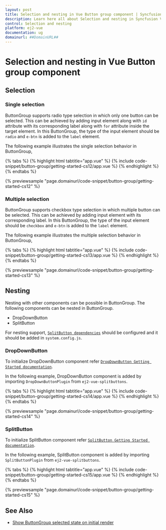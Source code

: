 ```yaml
---
layout: post
title: Selection and nesting in Vue Button group component | Syncfusion
description: Learn here all about Selection and nesting in Syncfusion Vue Button group component of Syncfusion Essential JS 2 and more.
control: Selection and nesting 
platform: ej2-vue
documentation: ug
domainurl: ##DomainURL##
---
```


# Selection and nesting in Vue Button group component

## Selection

### Single selection

ButtonGroup supports radio type selection in which only one button can be selected. This can be achieved by adding input element along with `id` attribute with its corresponding label along with `for` attribute inside the target element. In this ButtonGroup, the type of the input element should be `radio` and `e-btn` is added to the `label` element.

The following example illustrates the single selection behavior in ButtonGroup,

{% tabs %}
{% highlight html tabtitle="app.vue" %}
{% include code-snippet/button-group/getting-started-cs12/app.vue %}
{% endhighlight %}
{% endtabs %}
        
{% previewsample "page.domainurl/code-snippet/button-group/getting-started-cs12" %}

### Multiple selection

ButtonGroup supports checkbox type selection in which multiple button can be selected. This can be achieved by adding input element with its corresponding label. In this ButtonGroup, the type of the input element should be `checkbox` and `e-btn` is added to the `label` element.

The following example illustrates the multiple selection behavior in ButtonGroup,

{% tabs %}
{% highlight html tabtitle="app.vue" %}
{% include code-snippet/button-group/getting-started-cs13/app.vue %}
{% endhighlight %}
{% endtabs %}
        
{% previewsample "page.domainurl/code-snippet/button-group/getting-started-cs13" %}

## Nesting

Nesting with other components can be possible in ButtonGroup. The following components can be nested in ButtonGroup.
* DropDownButton
* SplitButton

For nesting support, [`SplitButton dependencies`](./../split-button/getting-started#dependencies) should be configured and it should be added in
`system.config.js`.

### DropDownButton

To initialize DropDownButton component refer [`DropDownButton Getting Started documentation`](./../drop-down-button/getting-started).

In the following example, DropDownButton component is added by importing `DropDownButtonPlugin` from `ej2-vue-splitbuttons`.

{% tabs %}
{% highlight html tabtitle="app.vue" %}
{% include code-snippet/button-group/getting-started-cs14/app.vue %}
{% endhighlight %}
{% endtabs %}
        
{% previewsample "page.domainurl/code-snippet/button-group/getting-started-cs14" %}

### SplitButton

To initialize SplitButton component refer [`SplitButton Getting Started documentation`](./../split-button/getting-started).

In the following example, SplitButton component is added by importing `SplitButtonPlugin` from `ej2-vue-splitbuttons`.

{% tabs %}
{% highlight html tabtitle="app.vue" %}
{% include code-snippet/button-group/getting-started-cs15/app.vue %}
{% endhighlight %}
{% endtabs %}
        
{% previewsample "page.domainurl/code-snippet/button-group/getting-started-cs15" %}

## See Also

* [Show ButtonGroup selected state on initial render](./how-to/show-buttongroup-selected-state-on-initial-render)